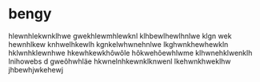 # bengy
hlewnhlekwnklhwe
gwekhlewmhlewknl
klhbewlhewlhnlwe
klgn wek hewnhlkew
knhwelhkewlh
kgnkelwhwnehnlwe
lkghwnkhewhewkln
hklwnhklewnhwe
hkewhkewkhôwôle
hôkwehôewhlwme
klhwnehklwenklh
lnihowebs d
gweôhwhläe
hkwnelnhkewnklknwenl
lkehwnkhweklhw
jhbewhjwkehewj
